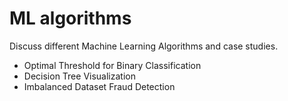 # ML algorithms
Discuss different Machine Learning Algorithms and case studies. 

- Optimal Threshold for Binary Classification
- Decision Tree Visualization 
- Imbalanced Dataset Fraud Detection 
